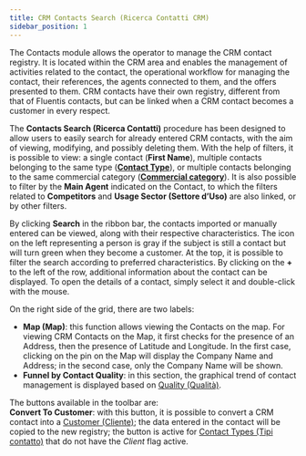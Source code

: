 ```yaml
---
title: CRM Contacts Search (Ricerca Contatti CRM)
sidebar_position: 1
---
```


The Contacts module allows the operator to manage the CRM contact registry. It is located within the CRM area and enables the management of activities related to the contact, the operational workflow for managing the contact, their references, the agents connected to them, and the offers presented to them. CRM contacts have their own registry, different from that of Fluentis contacts, but can be linked when a CRM contact becomes a customer in every respect.

The **Contacts Search (Ricerca Contatti)** procedure has been designed to allow users to easily search for already entered CRM contacts, with the aim of viewing, modifying, and possibly deleting them. 
With the help of filters, it is possible to view: a single contact (**First Name**), multiple contacts belonging to the same type ([**Contact Type**](/docs/configurations/tables/crm/contacts/contact-type/)), or multiple contacts belonging to the same commercial category ([**Commercial category**](/docs/configurations/tables/crm/contacts/commercial-category/)). It is also possible to filter by the **Main Agent** indicated on the Contact, to which the filters related to **Competitors** and **Usage Sector (Settore d’Uso)** are also linked, or by other filters.

By clicking **Search** in the ribbon bar, the contacts imported or manually entered can be viewed, along with their respective characteristics. The icon on the left representing a person is gray if the subject is still a contact but will turn green when they become a customer. At the top, it is possible to filter the search according to preferred characteristics. By clicking on the **+** to the left of the row, additional information about the contact can be displayed. 
To open the details of a contact, simply select it and double-click with the mouse.       

On the right side of the grid, there are two labels:
- **Map (Map)**: this function allows viewing the Contacts on the map. For viewing CRM Contacts on the Map, it first checks for the presence of an Address, then the presence of Latitude and Longitude. In the first case, clicking on the pin on the Map will display the Company Name and Address; in the second case, only the Company Name will be shown.     
- **Funnel by Contact Quality**: in this section, the graphical trend of contact management is displayed based on [Quality (Qualità)](/docs/configurations/tables/crm/contacts/contact-quality).

The buttons available in the toolbar are:       
**Convert To Customer**: with this button, it is possible to convert a CRM contact into a [Customer (Cliente)](/docs/erp-home/registers/contacts/create-new-contact/general); the data entered in the contact will be copied to the new registry; the button is active for [Contact Types (Tipi contatto)](/docs/configurations/tables/crm/contacts/contact-type) that do not have the *Client* flag active.